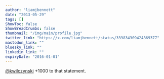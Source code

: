 ```yaml
---
author: "liamjbennett"
date: "2013-05-29"
tags: []
ShowToc: false
ShowBreadCrumbs: false
thumbnail: "/img/main/profile.jpg"
twitter_link: "https://x.com/liamjbennett/status/339834309424869377"
mastodon_link: ""
bluesky_link: ""
linkedin_link: ""
expiryDate: "2016-01-01"
---
```


[@kwilczynski](https://x.com/kwilczynski) +1000 to that statement.

